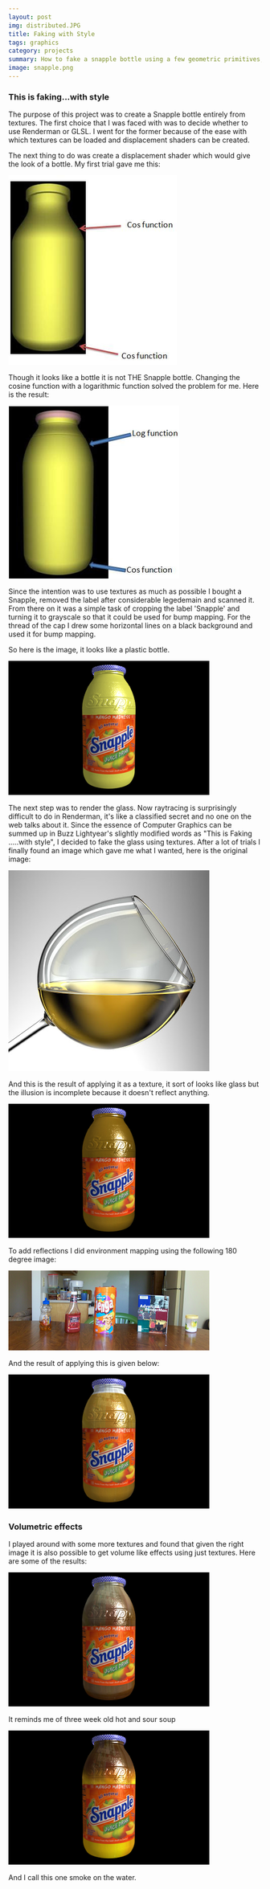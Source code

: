 ```yaml
---
layout: post
img: distributed.JPG
title: Faking with Style
tags: graphics
category: projects
summary: How to fake a snapple bottle using a few geometric primitives, a camera and renderman
image: snapple.png
---
```


### This is faking...with style

The purpose of this project was to create a Snapple bottle entirely from textures.
The first choice that I was faced with was to decide whether to use Renderman or GLSL. I went for the former because of the ease with which textures can be loaded and displacement shaders can be created.

The next thing to do was create a displacement shader which would give the look of a bottle.
My first trial gave me this:

![first trial](/img/snapple/shape.jpg "First trial")

Though it looks like a bottle it is not THE Snapple bottle. Changing the cosine function with a logarithmic function solved the problem for me. Here is the result:

![final shape](/img/snapple/new_shape.jpg "final shape")

Since the intention was to use textures as much as possible I bought a Snapple, removed the label after considerable legedemain and scanned it. From there on it was a simple task of cropping the label 'Snapple' and turning it to grayscale so that it could be used for bump mapping. For the thread of the cap I drew some horizontal lines on a black background and used it for bump mapping.

So here is the image, it looks like a plastic bottle.

![Plastic bottle](/img/snapple/snapplebottleWithoutGlass.png "plastic bottle")

The next step was to render the glass. Now raytracing is surprisingly difficult to do in Renderman, it's like a classified secret and no one on the web talks about it. Since the essence of Computer Graphics can be summed up in Buzz Lightyear's slightly modified words as "This is Faking .....with style", I decided to fake the glass using textures.
After a lot of trials I finally found an image which gave me what I wanted, here is the original image:

![Glass source](/img/snapple/glass_source.jpg "this became the texture for glass")

And this is the result of applying it as a texture, it sort of looks like glass but the illusion is incomplete because it doesn't reflect anything.

![Glass source](/img/snapple/snapplebottleWithOnlyGlass.png "glass bottle but no reflections")

To add reflections  I did environment mapping using the following 180 degree image:

![Env mapping source](/img/snapple/tableenv.png "this image was used to reflect on to the bottle")

And the result of applying this is given below:

![Final image](/img/snapple/final_image.png "final image")

### Volumetric effects

I played around with some more textures and found that given the right image it is also possible to get volume like effects using just textures.
Here are some of the results:

![3 week old soup](/img/snapple/3_week_old_soup.png "3 week old soup")

It reminds me of three week old hot and sour soup

![Smoke on the water](/img/snapple/smoke_on_the_water.png "Smoke on the water")

And I call this one smoke on the water.
